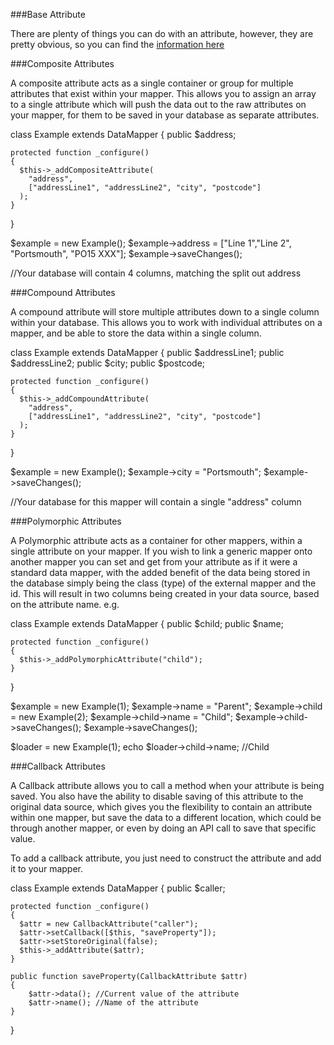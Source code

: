 <a name="baseattribute"></a>
###Base Attribute

There are plenty of things you can do with an attribute, however, they are pretty
obvious, so you can find the [information here](http://api.cubex.io/class-Cubex.Data.Attribute.Attribute.html)

<a name="composite"></a>
###Composite Attributes

A composite attribute acts as a single container or group for multiple attributes
that exist within your mapper.  This allows you to assign an array to a single attribute
which will push the data out to the raw attributes on your mapper, for them to be
saved in your database as separate attributes.

  class Example extends DataMapper
  {
    public $address;

    protected function _configure()
    {
      $this->_addCompositeAttribute(
        "address",
        ["addressLine1", "addressLine2", "city", "postcode"]
      );
    }
  }

  $example = new Example();
  $example->address = ["Line 1","Line 2", "Portsmouth", "PO15 XXX"];
  $example->saveChanges();

  //Your database will contain 4 columns, matching the split out address

<a name="compound"></a>
###Compound Attributes

A compound attribute will store multiple attributes down to a single column within
your database.  This allows you to work with individual attributes on a mapper,
and be able to store the data within a single column.

  class Example extends DataMapper
  {
    public $addressLine1;
    public $addressLine2;
    public $city;
    public $postcode;

    protected function _configure()
    {
      $this->_addCompoundAttribute(
        "address",
        ["addressLine1", "addressLine2", "city", "postcode"]
      );
    }
  }

  $example = new Example();
  $example->city = "Portsmouth";
  $example->saveChanges();

  //Your database for this mapper will contain a single "address" column


<a name="polymorphic"></a>
###Polymorphic Attributes

A Polymorphic attribute acts as a container for other mappers, within a single
attribute on your mapper.  If you wish to link a generic mapper onto another mapper
you can set and get from your attribute as if it were a standard data mapper,
with the added benefit of the data being stored in the database simply being the
class (type) of the external mapper and the id.  This will result in two columns
being created in your data source, based on the attribute name.  e.g.

  class Example extends DataMapper
  {
    public $child;
    public $name;

    protected function _configure()
    {
      $this->_addPolymorphicAttribute("child");
    }
  }

  $example = new Example(1);
  $example->name = "Parent";
  $example->child = new Example(2);
  $example->child->name = "Child";
  $example->child->saveChanges();
  $example->saveChanges();

  $loader = new Example(1);
  echo $loader->child->name; //Child

<a name="callback"></a>
###Callback Attributes

A Callback attribute allows you to call a method when your attribute is being
saved.  You also have the ability to disable saving of this attribute to the
original data source, which gives you the flexibility to contain an attribute
within one mapper, but save the data to a different location, which could be
through another mapper, or even by doing an API call to save that specific value.

To add a callback attribute, you just need to construct the attribute and add
it to your mapper.

  class Example extends DataMapper
  {
    public $caller;

    protected function _configure()
    {
      $attr = new CallbackAttribute("caller");
      $attr->setCallback([$this, "saveProperty"]);
      $attr->setStoreOriginal(false);
      $this->_addAttribute($attr);
    }

    public function saveProperty(CallbackAttribute $attr)
    {
        $attr->data(); //Current value of the attribute
        $attr->name(); //Name of the attribute
    }
  }
